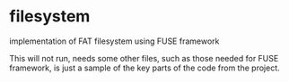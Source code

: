 # filesystem
implementation of FAT filesystem using FUSE framework

This will not run, needs some other files, such as those needed for FUSE framework, is just a sample of the key parts of the code from the project.
